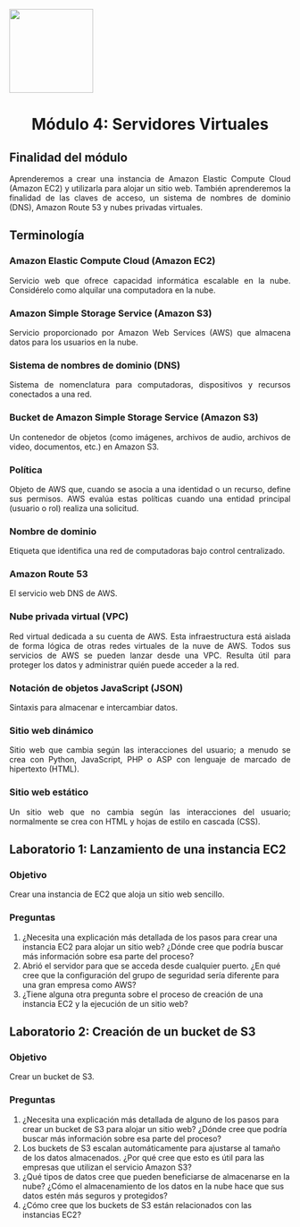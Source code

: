 <p align="left">
  <img src="https://semanadelcannabis.cayetano.edu.pe/assets/img/logo-upch.png" width="150">
  <h1 align="center">Módulo 4: Servidores Virtuales</h1>
</p>

## Finalidad del módulo
<p align="justify">
Aprenderemos a crear una instancia de Amazon Elastic Compute Cloud (Amazon EC2) y utilizarla para alojar un sitio web. También aprenderemos la finalidad de las claves de acceso, un sistema de nombres de dominio (DNS), Amazon Route 53 y nubes privadas virtuales.</p>

## Terminología
### Amazon Elastic Compute Cloud (Amazon EC2)
<p align="justify">
Servicio web que ofrece capacidad informática escalable en la nube. Considérelo como alquilar una computadora en la nube.</p>

### Amazon Simple Storage Service (Amazon S3)
<p align="justify">
Servicio proporcionado por Amazon Web Services (AWS) que almacena datos para los usuarios en la nube.</p>

### Sistema de nombres de dominio (DNS)
<p align="justify">
Sistema de nomenclatura para computadoras, dispositivos y recursos conectados a una red.</p>

### Bucket de Amazon Simple Storage Service (Amazon S3)
<p align="justify">
Un contenedor de objetos (como imágenes, archivos de audio, archivos de video, documentos, etc.) en Amazon S3.</p>

### Política
<p align="justify">
Objeto de AWS que, cuando se asocia a una identidad o un recurso, define sus permisos. AWS evalúa estas políticas cuando una entidad principal (usuario o rol) realiza una solicitud.</p>

### Nombre de dominio
<p align="justify">
Etiqueta que identifica una red de computadoras bajo control centralizado.</p>

### Amazon Route 53
<p align="justify">
El servicio web DNS de AWS.</p>

### Nube privada virtual (VPC)
<p align="justify">
Red virtual dedicada a su cuenta de AWS. Esta infraestructura está aislada de forma lógica de otras redes virtuales de la nuve de AWS. Todos sus servicios de AWS se pueden lanzar desde una VPC. Resulta útil para proteger los datos y administrar quién puede acceder a la red.</p>

### Notación de objetos JavaScript (JSON)
<p align="justify">
Sintaxis para almacenar e intercambiar datos.</p>

### Sitio web dinámico
<p align="justify">
Sitio web que cambia según las interacciones del usuario; a menudo se crea con Python, JavaScript, PHP o ASP con lenguaje de marcado de hipertexto (HTML).</p>

### Sitio web estático
<p align="justify">
Un sitio web que no cambia según las interacciones del usuario; normalmente se crea con HTML y hojas de estilo en cascada (CSS).</p>

## Laboratorio 1: Lanzamiento de una instancia EC2
### Objetivo
Crear una instancia de EC2 que aloja un sitio web sencillo.
### Preguntas
<p align="justify">

1. ¿Necesita una explicación más detallada de los pasos para crear una instancia EC2 para alojar un sitio web? ¿Dónde cree que podría buscar más información sobre esa parte del proceso?
2. Abrió el servidor para que se acceda desde cualquier puerto. ¿En qué cree que la configuración del grupo de seguridad sería diferente para una gran empresa como AWS?
3. ¿Tiene alguna otra pregunta sobre el proceso de creación de una instancia EC2 y la ejecución de un sitio web?
</p>

## Laboratorio 2: Creación de un bucket de S3
### Objetivo
Crear un bucket de S3.
### Preguntas
<p align="justify">
  
1. ¿Necesita una explicación más detallada de alguno de los pasos para crear un bucket de S3 para alojar un sitio web? ¿Dónde cree que podría buscar más información sobre esa parte del proceso?
2. Los buckets de S3 escalan automáticamente para ajustarse al tamaño de los datos almacenados. ¿Por qué cree que esto es útil para las empresas que utilizan el servicio Amazon S3?
3. ¿Qué tipos de datos cree que pueden beneficiarse de almacenarse en la nube? ¿Cómo el almacenamiento de los datos en la nube hace que sus datos estén más seguros y protegidos? 
4. ¿Cómo cree que los buckets de S3 están relacionados con las instancias EC2?
</p>
